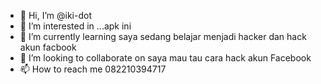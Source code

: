 - 👋 Hi, I’m @iki-dot
- 👀 I’m interested in ...apk ini
- 🌱 I’m currently learning saya sedang belajar menjadi hacker dan hack akun facbook
- 💞️ I’m looking to collaborate on saya mau tau cara hack akun Facebook 
- 📫 How to reach me 082210394717

<!---
iki-dot/iki-dot is a ✨ special ✨ repository because its `README.md` (this file) appears on your GitHub profile.
You can click the Preview link to take a look at your changes. 
--->
